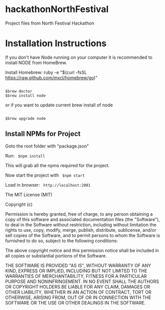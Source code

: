 hackathonNorthFestival
======================

Project files from North Festival Hackathon

# Installation Instructions #

If you don't have Node running on your computer it is recommended to install NODE from HomeBrew.

Install Homebrew: ruby -e "$(curl -fsSL https://raw.github.com/mxcl/homebrew/go)"

<code>
$brew doctor
$brew install node
</code>

or if you want to update current brew install of node

<code>
$brew upgrade node
</code>


## Install NPMs for Project ##

Goto the root folder with "package.json"

Run: 
<code>
$npm install 
</code>

This will grab all the npms required for the project.

Now start the project with 
<code>
$npm start
</code>

Load in browser:
<code>
http://localhost:2001
</code>


The MIT License (MIT)
 
Copyright (c) <year> <copyright holders>
 
Permission is hereby granted, free of charge, to any person obtaining a copy
of this software and associated documentation files (the "Software"), to deal
in the Software without restriction, including without limitation the rights
to use, copy, modify, merge, publish, distribute, sublicense, and/or sell
copies of the Software, and to permit persons to whom the Software is
furnished to do so, subject to the following conditions:
 
The above copyright notice and this permission notice shall be included in
all copies or substantial portions of the Software.
 
THE SOFTWARE IS PROVIDED "AS IS", WITHOUT WARRANTY OF ANY KIND, EXPRESS OR
IMPLIED, INCLUDING BUT NOT LIMITED TO THE WARRANTIES OF MERCHANTABILITY,
FITNESS FOR A PARTICULAR PURPOSE AND NONINFRINGEMENT. IN NO EVENT SHALL THE
AUTHORS OR COPYRIGHT HOLDERS BE LIABLE FOR ANY CLAIM, DAMAGES OR OTHER
LIABILITY, WHETHER IN AN ACTION OF CONTRACT, TORT OR OTHERWISE, ARISING FROM,
OUT OF OR IN CONNECTION WITH THE SOFTWARE OR THE USE OR OTHER DEALINGS IN
THE SOFTWARE.

